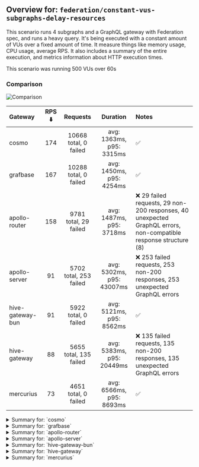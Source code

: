 ## Overview for: `federation/constant-vus-subgraphs-delay-resources`


This scenario runs 4 subgraphs and a GraphQL gateway with Federation spec, and runs a heavy query. It's being executed with a constant amount of VUs over a fixed amount of time. It measure things like memory usage, CPU usage, average RPS. It also includes a summary of the entire execution, and metrics information about HTTP execution times.


This scenario was running 500 VUs over 60s


### Comparison


<img src="https://imagedelivery.net/KYe9TScr4TldYHA48pczVg/57eb6ee4-6ade-4720-d8c9-84e727791a00/public" alt="Comparison" />


| Gateway          | RPS ⬇️ |        Requests        |         Duration          | Notes                                                                                                           |
| :--------------- | :----: | :--------------------: | :-----------------------: | :-------------------------------------------------------------------------------------------------------------- |
| cosmo            |  174   | 10668 total, 0 failed  | avg: 1363ms, p95: 3315ms  | ✅                                                                                                               |
| grafbase         |  167   | 10288 total, 0 failed  | avg: 1450ms, p95: 4254ms  | ✅                                                                                                               |
| apollo-router    |  158   | 9781 total, 29 failed  | avg: 1487ms, p95: 3718ms  | ❌ 29 failed requests, 29 non-200 responses, 40 unexpected GraphQL errors, non-compatible response structure (8) |
| apollo-server    |   91   | 5702 total, 253 failed | avg: 5302ms, p95: 43007ms | ❌ 253 failed requests, 253 non-200 responses, 253 unexpected GraphQL errors                                     |
| hive-gateway-bun |   91   |  5922 total, 0 failed  | avg: 5121ms, p95: 8562ms  | ✅                                                                                                               |
| hive-gateway     |   88   | 5655 total, 135 failed | avg: 5383ms, p95: 20449ms | ❌ 135 failed requests, 135 non-200 responses, 135 unexpected GraphQL errors                                     |
| mercurius        |   73   |  4651 total, 0 failed  | avg: 6566ms, p95: 8693ms  | ✅                                                                                                               |



<details>
  <summary>Summary for: `cosmo`</summary>

  **K6 Output**




```
     ✓ response code was 200
     ✓ no graphql errors
     ✓ valid response structure

     █ setup

     checks.........................: 100.00% ✓ 31944      ✗ 0    
     data_received..................: 936 MB  15 MB/s
     data_sent......................: 13 MB   207 kB/s
     http_req_blocked...............: avg=4.03ms   min=1.49µs  med=3.45µs   max=2.51s  p(90)=5.92µs   p(95)=191.05µs
     http_req_connecting............: avg=3.6ms    min=0s      med=0s       max=1.8s   p(90)=0s       p(95)=0s      
     http_req_duration..............: avg=1.36s    min=3.22ms  med=1.18s    max=9.17s  p(90)=2.71s    p(95)=3.31s   
       { expected_response:true }...: avg=1.36s    min=3.22ms  med=1.18s    max=9.17s  p(90)=2.71s    p(95)=3.31s   
     http_req_failed................: 0.00%   ✓ 0          ✗ 10668
     http_req_receiving.............: avg=457.21ms min=34.79µs med=106.73µs max=6.39s  p(90)=1.55s    p(95)=2.5s    
     http_req_sending...............: avg=37.45ms  min=7.96µs  med=15.98µs  max=3.85s  p(90)=205.03µs p(95)=35.17ms 
     http_req_tls_handshaking.......: avg=0s       min=0s      med=0s       max=0s     p(90)=0s       p(95)=0s      
     http_req_waiting...............: avg=867.84ms min=3.12ms  med=784.54ms max=3.95s  p(90)=1.59s    p(95)=1.78s   
     http_reqs......................: 10668   174.081877/s
     iteration_duration.............: avg=2.81s    min=24.61ms med=2.56s    max=12.84s p(90)=5.33s    p(95)=6.21s   
     iterations.....................: 10648   173.755514/s
     vus............................: 245     min=245      max=500
     vus_max........................: 500     min=500      max=500
```


**Performance Overview**


<img src="https://imagedelivery.net/KYe9TScr4TldYHA48pczVg/bcd3fb09-6c14-47b6-7c17-30100d342a00/public" alt="Performance Overview" />


**Subgraphs Overview**


<img src="https://imagedelivery.net/KYe9TScr4TldYHA48pczVg/c616d5a8-aedd-4687-cf93-1f1d85ad2a00/public" alt="Subgraphs Overview" />


**HTTP Overview**


<img src="https://imagedelivery.net/KYe9TScr4TldYHA48pczVg/4df6168d-f3b8-495b-8607-0b1d8a4cb400/public" alt="HTTP Overview" />


  </details>

<details>
  <summary>Summary for: `grafbase`</summary>

  **K6 Output**




```
     ✓ response code was 200
     ✓ no graphql errors
     ✓ valid response structure

     █ setup

     checks.........................: 100.00% ✓ 30804      ✗ 0    
     data_received..................: 904 MB  15 MB/s
     data_sent......................: 12 MB   199 kB/s
     http_req_blocked...............: avg=3.06ms   min=1.57µs  med=3.49µs  max=3.6s   p(90)=5.52µs   p(95)=563.3µs
     http_req_connecting............: avg=2.31ms   min=0s      med=0s      max=2.73s  p(90)=0s       p(95)=0s     
     http_req_duration..............: avg=1.44s    min=3.27ms  med=1.2s    max=8.23s  p(90)=2.79s    p(95)=4.25s  
       { expected_response:true }...: avg=1.44s    min=3.27ms  med=1.2s    max=8.23s  p(90)=2.79s    p(95)=4.25s  
     http_req_failed................: 0.00%   ✓ 0          ✗ 10288
     http_req_receiving.............: avg=350.14ms min=25.66µs med=79.92µs max=7.43s  p(90)=1.46s    p(95)=2.29s  
     http_req_sending...............: avg=35.25ms  min=7.46µs  med=16.35µs max=5.38s  p(90)=386.17µs p(95)=13.37ms
     http_req_tls_handshaking.......: avg=0s       min=0s      med=0s      max=0s     p(90)=0s       p(95)=0s     
     http_req_waiting...............: avg=1.06s    min=3.19ms  med=1.02s   max=5.46s  p(90)=1.86s    p(95)=2.12s  
     http_reqs......................: 10288   167.528237/s
     iteration_duration.............: avg=2.92s    min=20.43ms med=2.54s   max=14.18s p(90)=5.62s    p(95)=6.8s   
     iterations.....................: 10268   167.20256/s
     vus............................: 237     min=237      max=500
     vus_max........................: 500     min=500      max=500
```


**Performance Overview**


<img src="https://imagedelivery.net/KYe9TScr4TldYHA48pczVg/5cafdeae-de31-4572-8275-9a304a08d600/public" alt="Performance Overview" />


**Subgraphs Overview**


<img src="https://imagedelivery.net/KYe9TScr4TldYHA48pczVg/edfe8b4a-3d0a-4b44-f50e-3d4405b17e00/public" alt="Subgraphs Overview" />


**HTTP Overview**


<img src="https://imagedelivery.net/KYe9TScr4TldYHA48pczVg/d633474c-fd4a-41e3-2796-70b8f51e1100/public" alt="HTTP Overview" />


  </details>

<details>
  <summary>Summary for: `apollo-router`</summary>

  **K6 Output**




```
     ✗ response code was 200
      ↳  99% — ✓ 9732 / ✗ 29
     ✗ no graphql errors
      ↳  99% — ✓ 9721 / ✗ 40
     ✗ valid response structure
      ↳  99% — ✓ 9725 / ✗ 8

     █ setup

     checks.........................: 99.73% ✓ 29178      ✗ 77   
     data_received..................: 856 MB 14 MB/s
     data_sent......................: 12 MB  188 kB/s
     http_req_blocked...............: avg=11.6ms   min=1.46µs  med=3.53µs   max=4.19s  p(90)=6.63µs   p(95)=17.48ms
     http_req_connecting............: avg=10.26ms  min=0s      med=0s       max=4.19s  p(90)=0s       p(95)=16.44ms
     http_req_duration..............: avg=1.48s    min=6.81ms  med=1.22s    max=11.94s p(90)=3.02s    p(95)=3.71s  
       { expected_response:true }...: avg=1.48s    min=6.81ms  med=1.22s    max=11.94s p(90)=3s       p(95)=3.71s  
     http_req_failed................: 0.29%  ✓ 29         ✗ 9752 
     http_req_receiving.............: avg=517.26ms min=0s      med=98.39µs  max=7.48s  p(90)=1.8s     p(95)=2.52s  
     http_req_sending...............: avg=46.69ms  min=8.29µs  med=16.14µs  max=6.79s  p(90)=325.25µs p(95)=12.01ms
     http_req_tls_handshaking.......: avg=0s       min=0s      med=0s       max=0s     p(90)=0s       p(95)=0s     
     http_req_waiting...............: avg=923.35ms min=3.63ms  med=849.03ms max=5.64s  p(90)=1.69s    p(95)=2.07s  
     http_reqs......................: 9781   158.694262/s
     iteration_duration.............: avg=3.08s    min=40.19ms med=2.67s    max=15.31s p(90)=6.05s    p(95)=7.15s  
     iterations.....................: 9761   158.369767/s
     vus............................: 313    min=313      max=500
     vus_max........................: 500    min=500      max=500
```


**Performance Overview**


<img src="https://imagedelivery.net/KYe9TScr4TldYHA48pczVg/17e3d0f9-28e6-4ffc-c7cc-14caaa1cf500/public" alt="Performance Overview" />


**Subgraphs Overview**


<img src="https://imagedelivery.net/KYe9TScr4TldYHA48pczVg/f575e4f7-9f6f-4f09-943f-949f62d4a200/public" alt="Subgraphs Overview" />


**HTTP Overview**


<img src="https://imagedelivery.net/KYe9TScr4TldYHA48pczVg/05e10911-6df3-42a4-639e-9cdca9203800/public" alt="HTTP Overview" />


  </details>

<details>
  <summary>Summary for: `apollo-server`</summary>

  **K6 Output**




```
     ✗ response code was 200
      ↳  95% — ✓ 5429 / ✗ 253
     ✗ no graphql errors
      ↳  95% — ✓ 5429 / ✗ 253
     ✓ valid response structure

     █ setup

     checks.........................: 96.98% ✓ 16287     ✗ 506  
     data_received..................: 479 MB 7.6 MB/s
     data_sent......................: 6.8 MB 108 kB/s
     http_req_blocked...............: avg=1.4ms    min=1.38µs   med=2.85µs   max=45.54ms p(90)=9.97µs   p(95)=13.15ms 
     http_req_connecting............: avg=1.36ms   min=0s       med=0s       max=45.51ms p(90)=0s       p(95)=12.68ms 
     http_req_duration..............: avg=5.3s     min=10.67ms  med=2.18s    max=1m0s    p(90)=2.85s    p(95)=43s     
       { expected_response:true }...: avg=2.76s    min=10.67ms  med=2.13s    max=59.56s  p(90)=2.7s     p(95)=2.91s   
     http_req_failed................: 4.43%  ✓ 253       ✗ 5449 
     http_req_receiving.............: avg=281.48µs min=0s       med=101.44µs max=71.35ms p(90)=206.71µs p(95)=353.77µs
     http_req_sending...............: avg=227.42µs min=7.75µs   med=14.53µs  max=46.14ms p(90)=55.4µs   p(95)=813.34µs
     http_req_tls_handshaking.......: avg=0s       min=0s       med=0s       max=0s      p(90)=0s       p(95)=0s      
     http_req_waiting...............: avg=5.3s     min=10.6ms   med=2.18s    max=1m0s    p(90)=2.85s    p(95)=43s     
     http_reqs......................: 5702   91.021711/s
     iteration_duration.............: avg=5.33s    min=366.77ms med=2.19s    max=1m0s    p(90)=2.86s    p(95)=43.51s  
     iterations.....................: 5682   90.702449/s
     vus............................: 103    min=103     max=500
     vus_max........................: 500    min=500     max=500
```


**Performance Overview**


<img src="https://imagedelivery.net/KYe9TScr4TldYHA48pczVg/358d80a0-7148-439f-0c6a-db3905212200/public" alt="Performance Overview" />


**Subgraphs Overview**


<img src="https://imagedelivery.net/KYe9TScr4TldYHA48pczVg/a080ecc5-4b0c-47b9-aeac-8794cc0bdf00/public" alt="Subgraphs Overview" />


**HTTP Overview**


<img src="https://imagedelivery.net/KYe9TScr4TldYHA48pczVg/d9e189f1-7114-41f3-0100-8c6c02d98e00/public" alt="HTTP Overview" />


  </details>

<details>
  <summary>Summary for: `hive-gateway-bun`</summary>

  **K6 Output**




```
     ✓ response code was 200
     ✓ no graphql errors
     ✓ valid response structure

     █ setup

     checks.........................: 100.00% ✓ 17706     ✗ 0    
     data_received..................: 520 MB  8.0 MB/s
     data_sent......................: 7.0 MB  108 kB/s
     http_req_blocked...............: avg=128.14µs min=1.91µs   med=4.01µs   max=24.15ms  p(90)=12.96µs p(95)=327.03µs
     http_req_connecting............: avg=103.33µs min=0s       med=0s       max=21.26ms  p(90)=0s      p(95)=175.4µs 
     http_req_duration..............: avg=5.12s    min=15.35ms  med=4.74s    max=13.33s   p(90)=7.65s   p(95)=8.56s   
       { expected_response:true }...: avg=5.12s    min=15.35ms  med=4.74s    max=13.33s   p(90)=7.65s   p(95)=8.56s   
     http_req_failed................: 0.00%   ✓ 0         ✗ 5922 
     http_req_receiving.............: avg=70.22ms  min=40.63µs  med=101.39µs max=3.71s    p(90)=12.8ms  p(95)=318.81ms
     http_req_sending...............: avg=1.79ms   min=9.36µs   med=20.33µs  max=459.41ms p(90)=85.31µs p(95)=311.94µs
     http_req_tls_handshaking.......: avg=0s       min=0s       med=0s       max=0s       p(90)=0s      p(95)=0s      
     http_req_waiting...............: avg=5.04s    min=15.15ms  med=4.67s    max=13.33s   p(90)=7.58s   p(95)=8.54s   
     http_reqs......................: 5922    91.173996/s
     iteration_duration.............: avg=5.3s     min=425.15ms med=4.9s     max=13.75s   p(90)=7.76s   p(95)=8.81s   
     iterations.....................: 5902    90.866079/s
     vus............................: 3       min=3       max=500
     vus_max........................: 500     min=500     max=500
```


**Performance Overview**


<img src="https://imagedelivery.net/KYe9TScr4TldYHA48pczVg/b9812dc8-d4ca-403b-0834-3b4734c68900/public" alt="Performance Overview" />


**Subgraphs Overview**


<img src="https://imagedelivery.net/KYe9TScr4TldYHA48pczVg/08b98e98-cc2f-4d9f-9e38-19b8f7f93700/public" alt="Subgraphs Overview" />


**HTTP Overview**


<img src="https://imagedelivery.net/KYe9TScr4TldYHA48pczVg/7ff5b3cc-ebdb-428c-ad98-8202a90caa00/public" alt="HTTP Overview" />


  </details>

<details>
  <summary>Summary for: `hive-gateway`</summary>

  **K6 Output**




```
     ✗ response code was 200
      ↳  97% — ✓ 5500 / ✗ 135
     ✗ no graphql errors
      ↳  97% — ✓ 5500 / ✗ 135
     ✓ valid response structure

     █ setup

     checks.........................: 98.38% ✓ 16500     ✗ 270  
     data_received..................: 485 MB 7.6 MB/s
     data_sent......................: 6.7 MB 105 kB/s
     http_req_blocked...............: avg=2.65ms   min=1.84µs   med=4.11µs   max=92.7ms   p(90)=13.3µs   p(95)=27.81ms
     http_req_connecting............: avg=2.58ms   min=0s       med=0s       max=67.02ms  p(90)=0s       p(95)=26.96ms
     http_req_duration..............: avg=5.38s    min=17.12ms  med=3.08s    max=1m0s     p(90)=4.68s    p(95)=20.44s 
       { expected_response:true }...: avg=4.04s    min=17.12ms  med=3.06s    max=59.92s   p(90)=4.25s    p(95)=6.19s  
     http_req_failed................: 2.38%  ✓ 135       ✗ 5520 
     http_req_receiving.............: avg=2.14ms   min=0s       med=101.89µs max=278.26ms p(90)=978.38µs p(95)=3.41ms 
     http_req_sending...............: avg=695.65µs min=9.21µs   med=22.84µs  max=202.31ms p(90)=206.81µs p(95)=1.68ms 
     http_req_tls_handshaking.......: avg=0s       min=0s       med=0s       max=0s       p(90)=0s       p(95)=0s     
     http_req_waiting...............: avg=5.38s    min=16.99ms  med=3.07s    max=1m0s     p(90)=4.68s    p(95)=20.44s 
     http_reqs......................: 5655   88.094183/s
     iteration_duration.............: avg=5.44s    min=307.98ms med=3.12s    max=1m0s     p(90)=4.76s    p(95)=20.92s 
     iterations.....................: 5635   87.782621/s
     vus............................: 48     min=48      max=500
     vus_max........................: 500    min=500     max=500
```


**Performance Overview**


<img src="https://imagedelivery.net/KYe9TScr4TldYHA48pczVg/d016fae7-fb6b-4ad8-7b3e-69ec77952200/public" alt="Performance Overview" />


**Subgraphs Overview**


<img src="https://imagedelivery.net/KYe9TScr4TldYHA48pczVg/86b65bb7-4d06-4ed1-dfd9-2c1abb393000/public" alt="Subgraphs Overview" />


**HTTP Overview**


<img src="https://imagedelivery.net/KYe9TScr4TldYHA48pczVg/fd2617d4-a2b8-41dd-2f7e-9ea356829800/public" alt="HTTP Overview" />


  </details>

<details>
  <summary>Summary for: `mercurius`</summary>

  **K6 Output**




```
     ✓ response code was 200
     ✓ no graphql errors
     ✓ valid response structure

     █ setup

     checks.........................: 100.00% ✓ 13893     ✗ 0    
     data_received..................: 408 MB  6.5 MB/s
     data_sent......................: 5.5 MB  88 kB/s
     http_req_blocked...............: avg=4.21ms  min=1.8µs    med=4.4µs    max=98.35ms  p(90)=226.23µs p(95)=38.78ms
     http_req_connecting............: avg=4.12ms  min=0s       med=0s       max=85.34ms  p(90)=167.94µs p(95)=38.59ms
     http_req_duration..............: avg=6.56s   min=12.68ms  med=6.52s    max=12.97s   p(90)=8.01s    p(95)=8.69s  
       { expected_response:true }...: avg=6.56s   min=12.68ms  med=6.52s    max=12.97s   p(90)=8.01s    p(95)=8.69s  
     http_req_failed................: 0.00%   ✓ 0         ✗ 4651 
     http_req_receiving.............: avg=15.45ms min=40.43µs  med=112.01µs max=749.79ms p(90)=371.78µs p(95)=25.07ms
     http_req_sending...............: avg=2.46ms  min=9.3µs    med=26.46µs  max=69.44ms  p(90)=148.82µs p(95)=23.5ms 
     http_req_tls_handshaking.......: avg=0s      min=0s       med=0s       max=0s       p(90)=0s       p(95)=0s     
     http_req_waiting...............: avg=6.54s   min=12.57ms  med=6.52s    max=12.97s   p(90)=8.01s    p(95)=8.69s  
     http_reqs......................: 4651    73.938652/s
     iteration_duration.............: avg=6.63s   min=449.75ms med=6.54s    max=13.02s   p(90)=8.03s    p(95)=8.71s  
     iterations.....................: 4631    73.620705/s
     vus............................: 291     min=291     max=500
     vus_max........................: 500     min=500     max=500
```


**Performance Overview**


<img src="https://imagedelivery.net/KYe9TScr4TldYHA48pczVg/0e6cd9fc-1b6c-435d-e475-629f9d62a700/public" alt="Performance Overview" />


**Subgraphs Overview**


<img src="https://imagedelivery.net/KYe9TScr4TldYHA48pczVg/6e92fd0b-e3c7-4fb1-546e-8b93c52fcc00/public" alt="Subgraphs Overview" />


**HTTP Overview**


<img src="https://imagedelivery.net/KYe9TScr4TldYHA48pczVg/65dfb6e9-de7e-4463-de87-3619145d7300/public" alt="HTTP Overview" />


  </details>